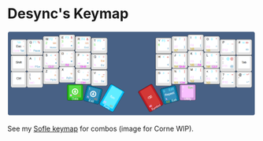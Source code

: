 # Desync's Keymap
![Layout](images/layout.png?raw=true)

See my [Sofle keymap](https://github.com/DesyncTheThird/sofle-keymap) for combos (image for Corne WIP).
